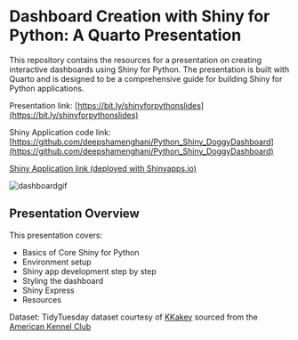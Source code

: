 
# Dashboard Creation with Shiny for Python: A Quarto Presentation

This repository contains the resources for a presentation on creating interactive dashboards using Shiny for Python. The presentation is built with Quarto and is designed to be a comprehensive guide for building Shiny for Python applications.

Presentation link: [https://bit.ly/shinyforpythonslides](https://bit.ly/shinyforpythonslides)

Shiny Application code link: [https://github.com/deepshamenghani/Python_Shiny_DoggyDashboard](https://github.com/deepshamenghani/Python_Shiny_DoggyDashboard)

[Shiny Application link (deployed with Shinyapps.io)](https://hzon6a-deepsha-menghani.shinyapps.io/whoisthegoodestdoggy/)

![dashboardgif](https://github.com/deepshamenghani/shinypython_meetup/assets/46545400/01381de0-5db6-4d61-acae-b082289d00d7)



## Presentation Overview

This presentation covers:

- Basics of Core Shiny for Python
- Environment setup
- Shiny app development step by step
- Styling the dashboard
- Shiny Express
- Resources

Dataset: TidyTuesday dataset courtesy of [KKakey](https://github.com/kkakey/dog_traits_AKC/blob/main/README.md) sourced from the [American Kennel Club](https://www.akc.org/)
